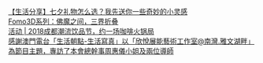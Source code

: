   
[【生活分享】七夕礼物怎么选？我先送你一些奇妙的小灵感](http://www.dianyue.me/archives/196/lbn81cgc4ida5od4/)  
[Fomo3D系列：佛魔之间，三界折叠](http://www.dianyue.me/archives/668/n5bl51xrm6zche4i/)  
[活动 | 2018成都潮流饮品节，约一场咖啡火锅局](http://www.dianyue.me/archives/769/blf9k0eienmwrkum/)  
[感謝澳門電台「生活朝點-生活寫真」以「欣悅展能藝術工作室@南灣.雅文湖畔」為節目主題，專訪了本會總幹事周惠儀小姐及兩位導師](http://www.dianyue.me/archives/744/zsbv48v3mi0crtm7/)
